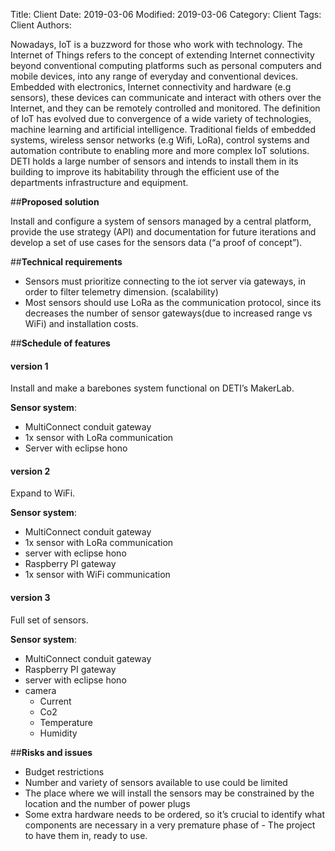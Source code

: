Title: Client
Date: 2019-03-06
Modified: 2019-03-06
Category: Client
Tags: Client
Authors:

Nowadays, IoT is a buzzword for those who work with technology. The Internet of Things refers to the concept of extending Internet connectivity beyond conventional computing platforms such as personal computers and mobile devices, into any range of everyday and conventional devices. Embedded with electronics, Internet connectivity and hardware (e.g sensors), these devices can communicate and interact with others over the Internet, and they can be remotely controlled and monitored. The definition of IoT has evolved due to convergence of a wide variety of technologies, machine learning and artificial intelligence. Traditional fields of embedded systems, wireless sensor networks (e.g Wifi, LoRa), control systems and automation contribute to enabling more and more complex IoT solutions. 
DETI holds a large number of sensors and intends to install them in its building to improve its habitability through the efficient use of the departments infrastructure and equipment.



##**Proposed solution**

Install and configure a system of sensors managed by a central platform, provide the use strategy (API) and documentation for future iterations and develop a set of use cases for the sensors data (“a proof of concept”).

##**Technical requirements**

- Sensors must prioritize connecting to the iot server via gateways, in order to filter telemetry dimension. (scalability) 
- Most sensors should use LoRa as the communication protocol, since its decreases the number of sensor gateways(due to increased range vs WiFi) and installation costs.

##**Schedule of features**

#### version 1
Install and make a barebones system functional on DETI’s MakerLab.

**Sensor system**:

- MultiConnect conduit gateway
- 1x sensor with LoRa communication
- Server with eclipse hono

#### version 2
Expand to WiFi.
	
**Sensor system**:

- MultiConnect conduit gateway
- 1x sensor with LoRa communication
- server with eclipse hono
- Raspberry PI gateway
- 1x sensor with WiFi communication

#### version 3
Full set of sensors.

**Sensor system**:

- MultiConnect conduit gateway
- Raspberry PI gateway
- server with eclipse hono
- camera
	- Current
	- Co2
	- Temperature
	- Humidity

##**Risks and issues**

- Budget restrictions
- Number and variety of sensors available to use could be limited
- The place where we will install the sensors may be constrained by the location and the number of power plugs
- Some extra hardware needs to be ordered, so it’s crucial to identify what components are necessary in a very premature phase of - The project to have them in, ready to use.



